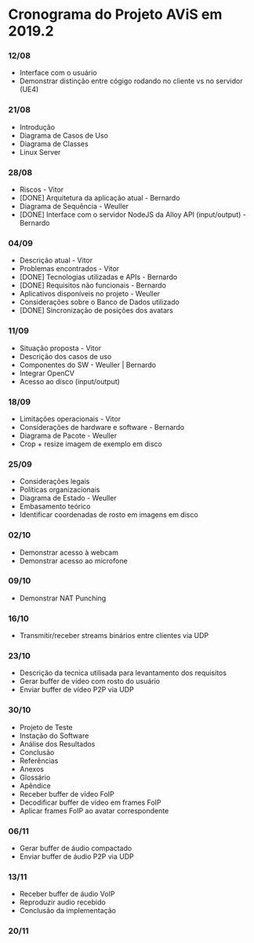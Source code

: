 # Cronograma do Projeto AViS em 2019.2

### 12/08
* Interface com o usuário
* Demonstrar distinção entre cógigo rodando no cliente vs no servidor (UE4)
### 21/08
* Introdução
* Diagrama de Casos de Uso
* Diagrama de Classes
* Linux Server
### 28/08
* Riscos - Vitor
* [DONE] Arquitetura da aplicação atual - Bernardo
* Diagrama de Sequência - Weuller
* [DONE] Interface com o servidor NodeJS da Alloy API (input/output) - Bernardo
### 04/09
* Descrição atual - Vitor
* Problemas encontrados - Vitor
* [DONE] Tecnologias utilizadas e APIs - Bernardo
* [DONE] Requisitos não funcionais - Bernardo
* Aplicativos disponíveis no projeto - Weuller
* Considerações sobre o Banco de Dados utilizado
* [DONE] Sincronização de posições dos avatars
### 11/09
* Situação proposta - Vitor
* Descrição dos casos de uso
* Componentes do SW - Weuller | Bernardo
* Integrar OpenCV
* Acesso ao disco (input/output)
### 18/09
* Limitações operacionais - Vitor
* Considerações de hardware e software - Bernardo
* Diagrama de Pacote - Weuller
* Crop + resize imagem de exemplo em disco
### 25/09
* Considerações legais
* Políticas organizacionais
* Diagrama de Estado - Weuller
* Embasamento teórico
* Identificar coordenadas de rosto em imagens em disco
### 02/10
* Demonstrar acesso à webcam 
* Demonstrar acesso ao microfone
### 09/10
* Demonstrar NAT Punching
### 16/10
* Transmitir/receber streams binários entre clientes via UDP
### 23/10
* Descrição da tecnica utilisada para levantamento dos requisitos
* Gerar buffer de vídeo com rosto do usuário
* Enviar buffer de vídeo P2P via UDP
### 30/10
* Projeto de Teste
* Instação do Software
* Análise dos Resultados
* Conclusão
* Referências
* Anexos
* Glossário
* Apêndice
* Receber buffer de vídeo FoIP
* Decodificar buffer de vídeo em frames FoIP
* Aplicar frames FoIP ao avatar correspondente
### 06/11
* Gerar buffer de áudio compactado
* Enviar buffer de áudio P2P via UDP
### 13/11
* Receber buffer de áudio VoIP
* Reproduzir audio recebido
* Conclusão da implementação
### 20/11

